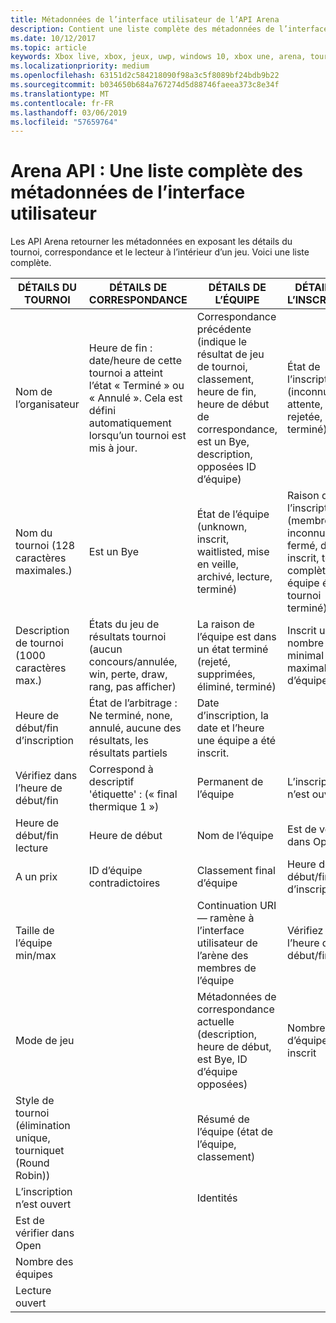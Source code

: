 ```yaml
---
title: Métadonnées de l’interface utilisateur de l’API Arena
description: Contient une liste complète des métadonnées de l’interface utilisateur pour les API d’Arena Xbox.
ms.date: 10/12/2017
ms.topic: article
keywords: Xbox live, xbox, jeux, uwp, windows 10, xbox une, arena, tournoi, l’expérience utilisateur
ms.localizationpriority: medium
ms.openlocfilehash: 63151d2c584218090f98a3c5f8089bf24bdb9b22
ms.sourcegitcommit: b034650b684a767274d5d88746faeea373c8e34f
ms.translationtype: MT
ms.contentlocale: fr-FR
ms.lasthandoff: 03/06/2019
ms.locfileid: "57659764"
---
```

# <a name="arena-apis-a-comprehensive-list-of-ui-metadata"></a>Arena API : Une liste complète des métadonnées de l’interface utilisateur

Les API Arena retourner les métadonnées en exposant les détails du tournoi, correspondance et le lecteur à l’intérieur d’un jeu. Voici une liste complète.

DÉTAILS DU TOURNOI  | DÉTAILS DE CORRESPONDANCE | DÉTAILS DE L’ÉQUIPE  | DÉTAILS DE L’INSCRIPTION
--- | --- | --- | ---
Nom de l’organisateur | Heure de fin : date/heure de cette tournoi a atteint l’état « Terminé » ou « Annulé ». Cela est défini automatiquement lorsqu’un tournoi est mis à jour. | Correspondance précédente (indique le résultat de jeu de tournoi, classement, heure de fin, heure de début de correspondance, est un Bye, description, opposées ID d’équipe) | État de l’inscription (inconnu, en attente, retirée, rejetée, inscrit, terminé)
Nom du tournoi (128 caractères maximales.) | Est un Bye   | État de l’équipe (unknown, inscrit, waitlisted, mise en veille, archivé, lecture, terminé) | Raison de l’inscription (membre inconnu, fermé, déjà inscrit, tournoi complète, équipe éliminé, tournoi terminé)
Description de tournoi (1000 caractères max.) | États du jeu de résultats tournoi (aucun concours/annulée, win, perte, draw, rang, pas afficher) | La raison de l’équipe est dans un état terminé (rejeté, supprimées, éliminé, terminé) | Inscrit un nombre minimal et maximal d’équipes
Heure de début/fin d’inscription | État de l’arbitrage : Ne terminé, none, annulé, aucune des résultats, les résultats partiels | Date d’inscription, la date et l’heure une équipe a été inscrit. |
Vérifiez dans l’heure de début/fin | Correspond à descriptif 'étiquette' : (« final thermique 1 ») | Permanent de l’équipe | L’inscription n’est ouvert
Heure de début/fin lecture | Heure de début | Nom de l’équipe | Est de vérifier dans Open
A un prix | ID d’équipe contradictoires | Classement final d’équipe | Heure de début/fin d’inscription
Taille de l’équipe min/max | | Continuation URI — ramène à l’interface utilisateur de l’arène des membres de l’équipe | Vérifiez dans l’heure de début/fin
Mode de jeu | | Métadonnées de correspondance actuelle (description, heure de début, est Bye, ID d’équipe opposées) | Nombre d’équipes inscrit
Style de tournoi (élimination unique, tourniquet (Round Robin)) | | Résumé de l’équipe (état de l’équipe, classement) |
L’inscription n’est ouvert | | Identités |
Est de vérifier dans Open | | |
Nombre des équipes | | |
Lecture ouvert | | |
